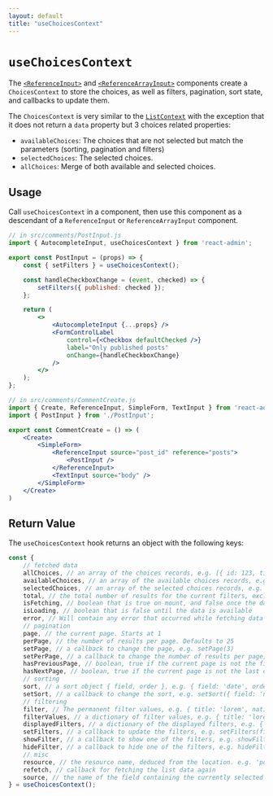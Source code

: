 ```yaml
---
layout: default
title: "useChoicesContext"
---
```


# `useChoicesContext`

The [`<ReferenceInput>`](./ReferenceInput.md) and [`<ReferenceArrayInput>`](./ReferenceArrayInput.md) components create a `ChoicesContext` to store the choices, as well as filters, pagination, sort state, and callbacks to update them.

The `ChoicesContext` is very similar to the [`ListContext`](./useListContext.md) with the exception that it does not return a `data` property but 3 choices related properties:

- `availableChoices`: The choices that are not selected but match the parameters (sorting, pagination and filters)
- `selectedChoices`: The selected choices. 
- `allChoices`: Merge of both available and selected choices. 

## Usage

Call `useChoicesContext` in a component, then use this component as a descendant of a `ReferenceInput` or `ReferenceArrayInput` component.

```jsx
// in src/comments/PostInput.js
import { AutocompleteInput, useChoicesContext } from 'react-admin';

export const PostInput = (props) => {
    const { setFilters } = useChoicesContext();

    const handleCheckboxChange = (event, checked) => {
        setFilters({ published: checked });
    };

    return (
        <>
            <AutocompleteInput {...props} />
            <FormControlLabel
                control={<Checkbox defaultChecked />}
                label="Only published posts"
                onChange={handleCheckboxChange}
            />
        </>
    );
};

// in src/comments/CommentCreate.js
import { Create, ReferenceInput, SimpleForm, TextInput } from 'react-admin';
import { PostInput } from './PostInput';

export const CommentCreate = () => (
    <Create>
        <SimpleForm>
            <ReferenceInput source="post_id" reference="posts">
                <PostInput />
            </ReferenceInput>
            <TextInput source="body" />
        </SimpleForm>
    </Create>
)
```

## Return Value

The `useChoicesContext` hook returns an object with the following keys:

```jsx
const {
    // fetched data
    allChoices, // an array of the choices records, e.g. [{ id: 123, title: 'hello world' }, { ... }], both available and selected. 
    availableChoices, // an array of the available choices records, e.g. [{ id: 123, title: 'hello world' }, { ... }],. 
    selectedChoices, // an array of the selected choices records, e.g. [{ id: 123, title: 'hello world' }, { ... }],. 
    total, // the total number of results for the current filters, excluding pagination. Useful to build the pagination controls, e.g. 23      
    isFetching, // boolean that is true on mount, and false once the data was fetched
    isLoading, // boolean that is false until the data is available
    error, // Will contain any error that occurred while fetching data
    // pagination
    page, // the current page. Starts at 1
    perPage, // the number of results per page. Defaults to 25
    setPage, // a callback to change the page, e.g. setPage(3)
    setPerPage, // a callback to change the number of results per page, e.g. setPerPage(25)
    hasPreviousPage, // boolean, true if the current page is not the first one
    hasNextPage, // boolean, true if the current page is not the last one
    // sorting
    sort, // a sort object { field, order }, e.g. { field: 'date', order: 'DESC' }
    setSort, // a callback to change the sort, e.g. setSort({ field: 'name', orfer: 'ASC' })
    // filtering
    filter, // The permanent filter values, e.g. { title: 'lorem', nationality: 'fr' }
    filterValues, // a dictionary of filter values, e.g. { title: 'lorem', nationality: 'fr' }
    displayedFilters, // a dictionary of the displayed filters, e.g. { title: true, nationality: true }
    setFilters, // a callback to update the filters, e.g. setFilters(filters, displayedFilters)
    showFilter, // a callback to show one of the filters, e.g. showFilter('title', defaultValue)
    hideFilter, // a callback to hide one of the filters, e.g. hideFilter('title')
    // misc
    resource, // the resource name, deduced from the location. e.g. 'posts'
    refetch, // callback for fetching the list data again
    source, // the name of the field containing the currently selected record(s).
} = useChoicesContext();
```
